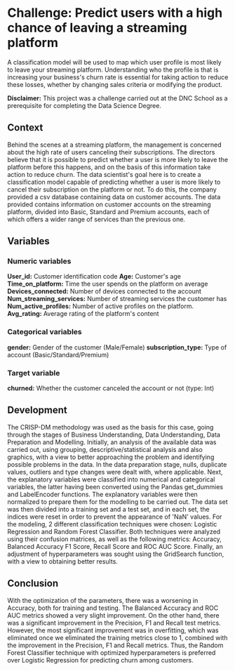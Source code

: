 # **Challenge: Predict users with a high chance of leaving a streaming platform**

A classification model will be used to map which user profile is most likely to leave your streaming platform. Understanding who the profile is that is increasing your business's churn rate is essential for taking action to reduce these losses, whether by changing sales criteria or modifying the product. 

**Disclaimer:** This project was a challenge carried out at the DNC School as a prerequisite for completing the Data Science Degree. 

## **Context**

Behind the scenes at a streaming platform, the management is concerned about the high rate of users canceling their subscriptions. The directors believe that it is possible to predict whether a user is more likely to leave the platform before this happens, and on the basis of this information take action to reduce churn.  The data scientist's goal here is to create a classification model capable of predicting whether a user is more likely to cancel their subscription on the platform or not. To do this, the company provided a csv database containing data on customer accounts.
The data provided contains information on customer accounts on the streaming platform, divided into Basic, Standard and Premium accounts, each of which offers a wider range of services than the previous one.

## **Variables**

### **Numeric variables**

**User_id:** Customer identification code
**Age:** Customer's age
**Time_on_platform:** Time the user spends on the platform on average
**Devices_connected:** Number of devices connected to the account
**Num_streaming_services:** Number of streaming services the customer has
**Num_active_profiles:** Number of active profiles on the platform.
**Avg_rating:** Average rating of the platform's content

### **Categorical variables**

**gender:** Gender of the customer (Male/Female)
**subscription_type:** Type of account (Basic/Standard/Premium)

### **Target variable**

**churned:** Whether the customer canceled the account or not (type: Int)

## **Development**

The CRISP-DM methodology was used as the basis for this case, going through the stages of Business Understanding, Data Understanding, Data Preparation and Modelling.
Initially, an analysis of the available data was carried out, using grouping, descriptive/statistical analysis and also graphics, with a view to better approaching the problem and identifying possible problems in the data. In the data preparation stage, nulls, duplicate values, outliers and type changes were dealt with, where applicable.
Next, the explanatory variables were classified into numerical and categorical variables, the latter having been converted using the Pandas get_dummies and LabelEncoder functions. The explanatory variables were then normalized to prepare them for the modelling to be carried out. The data set was then divided into a training set and a test set, and in each set, the indices were reset in order to prevent the appearance of 'NaN' values.
For the modeling, 2 different classification techniques were chosen: Logistic Regression and Random Forest Classifier. Both techniques were analyzed using their confusion matrices, as well as the following metrics: Accuracy, Balanced Accuracy F1 Score, Recall Score and ROC AUC Score. Finally, an adjustment of hyperparameters was sought using the GridSearch function, with a view to obtaining better results.

## **Conclusion**

With the optimization of the parameters, there was a worsening in Accuracy, both for training and testing. The Balanced Accuracy and ROC AUC metrics showed a very slight improvement. On the other hand, there was a significant improvement in the Precision, F1 and Recall test metrics. However, the most significant improvement was in overfitting, which was eliminated once we eliminated the training metrics close to 1, combined with the improvement in the Precision, F1 and Recall metrics. Thus, the Random Forest Classifier technique with optimized hyperparameters is preferred over Logistic Regression for predicting churn among customers.

